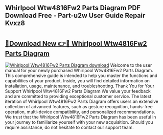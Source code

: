 ## Whirlpool Wtw4816Fw2 Parts Diagram PDF Download Free - Part-u2w User Guide Repair Kvxz8

# <h2><a href="http://dfrpe8.blite.top/?on=Whirlpool+Wtw4816Fw2+Parts+Diagram">🔗Download New 👉🔴 Whirlpool Wtw4816Fw2 Parts Diagram</a></h2>

[![Whirlpool Wtw4816Fw2 Parts Diagram download](https://i.imgur.com/lujVjoI.png)](http://dfrpe8.blite.top/?on=Whirlpool+Wtw4816Fw2+Parts+Diagram)
Welcome to the user manual for your newly purchased Whirlpool Wtw4816Fw2 Parts Diagram. This comprehensive guide is intended to help you master the functions and capabilities of your product. Inside, you will find detailed information on installation, usage, maintenance, and troubleshooting. Thank You for Your Support Whirlpool Wtw4816Fw2 Parts Diagram We value your feedback and are committed to providing exceptional customer service. The latest iteration of Whirlpool Wtw4816Fw2 Parts Diagram offers users an extensive collection of advanced features, such as gesture recognition, hands-free operation, multi-device compatibility, and personalized recommendations. We trust that the Whirlpool Wtw4816Fw2 Parts Diagram has been useful in your journey to familiarize yourself with your new acquisition. Should you require assistance, do not hesitate to contact our support team.
